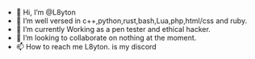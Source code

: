 - 👋 Hi, I’m @L8yton
- 👀 I’m well versed in c++,python,rust,bash,Lua,php,html/css and ruby.
- 🌱 I’m currently Working as a pen tester and ethical hacker.
- 💞️ I’m looking to collaborate on nothing at the moment.
- 📫 How to reach me L8yton. is my discord

<!---
LaytonU420/LaytonU420 is a ✨ special ✨ repository because its `README.md` (this file) appears on your GitHub profile.
You can click the Preview link to take a look at your changes.
--->

